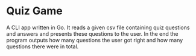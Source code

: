 # Quiz Game

A CLI app written in Go. It reads a given csv file containing quiz questions and answers and presents these questions to the user. In the end the program outputs how many questions the user got right and how many questions there were in total.
